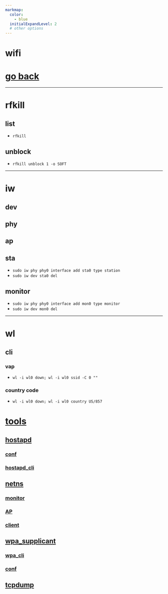 ```yaml
---
markmap:
  color:
    - blue
  initialExpandLevel: 2
  # other options
---
```


# wifi
# [go back](../index.html)
---
# rfkill
## list
- `rfkill`
## unblock
- `rfkill unblock 1 -o SOFT`
---
# iw
## dev
## phy
## ap
## sta
- `sudo iw phy phy0 interface add sta0 type station`
- `sudo iw dev sta0 del`
## monitor
- `sudo iw phy phy0 interface add mon0 type monitor`
- `sudo iw dev mon0 del`
---
# wl
## cli
### vap
- `wl -i wl0 down; wl -i wl0 ssid -C 0 ""`
### country code
- `wl -i wl0 down; wl -i wl0 country US/857`
# [tools](tools/index.html)
## [hostapd](tools/hostapd/index.html)
### [conf](tools/hostapd/conf/index.html)
### [hostapd_cli](tools/hostapd/hostapd_cli/index.html)
## [netns](tools/netns/index.html)
### [monitor](tools/netns/monitor/index.html)
### [AP](tools/netns/AP/index.html)
### [client](tools/netns/client/index.html)
## [wpa_supplicant](tools/wpa_supplicant/index.html)
### [wpa_cli](tools/wpa_supplicant/wpa_cli/index.html)
### [conf](tools/wpa_supplicant/conf/index.html)
## [tcpdump](tools/tcpdump/index.html)
